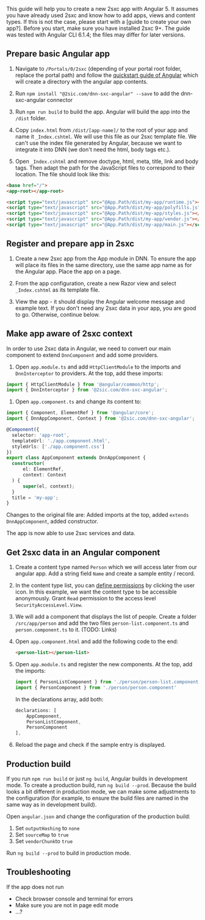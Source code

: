 This guide will help you to create a new 2sxc app with Angular 5. It assumes you have already used 2sxc and know how to add apps, views and content types. If this is not the case, please start with a [guide to create your own app?]. Before you start, make sure you have installed 2sxc 9+.
The guide was tested with Angular CLI 6.1.4; the files may differ for later versions.

## Prepare basic Angular app
1. Navigate to `/Portals/0/2sxc` (depending of your portal root folder, replace the portal path) and follow the [quickstart guide of Angular](https://angular.io/guide/quickstart) which will create a directory with the angular app contents.

1. Run `npm install "@2sic.com/dnn-sxc-angular" --save` to add the dnn-sxc-angular connector

1. Run `npm run build` to build the app. Angular will build the app into the `/dist` folder.

1. Copy `index.html` from `/dist/[app-name]/` to the root of your app and name it `_Index.cshtml`. We will use this file as our 2sxc template file. We can't use the index file generated by Angular, because we want to integrate it into DNN (we don't need the html, body tags etc.).

1. Open `_Index.cshtml` and remove doctype, html, meta, title, link and body tags. Then adapt the path for the JavaScript files to correspond to their location. The file should look like this:
```html
<base href="/">
<app-root></app-root>

<script type="text/javascript" src="@App.Path/dist/my-app/runtime.js"></script>
<script type="text/javascript" src="@App.Path/dist/my-app/polyfills.js"></script>
<script type="text/javascript" src="@App.Path/dist/my-app/styles.js"></script>
<script type="text/javascript" src="@App.Path/dist/my-app/vendor.js"></script>
<script type="text/javascript" src="@App.Path/dist/my-app/main.js"></script></body>
```

## Register and prepare app in 2sxc
1. Create a new 2sxc app from the App module in DNN. To ensure the app will place its files in the same directory, use the same app name as for the Angular app. Place the app on a page.

1. From the app configuration, create a new Razor view and select `_Index.cshtml` as its template file.

1. View the app - it should display the Angular welcome message and example text. If you don't need any 2sxc data in your app, you are good to go. Otherwise, continue below.

## Make app aware of 2sxc context
In order to use 2sxc data in Angular, we need to convert our main component to extend `DnnComponent` and add some providers.
1. Open `app.module.ts` and add `HttpClientModule` to the imports and `DnnInterceptor` to providers. At the top, add these imports:
```typescript
import { HttpClientModule } from '@angular/common/http';
import { DnnInterceptor } from '@2sic.com/dnn-sxc-angular';
```


1. Open `app.component.ts` and change its content to:
```typescript
import { Component, ElementRef } from '@angular/core';
import { DnnAppComponent, Context } from '@2sic.com/dnn-sxc-angular';

@Component({
  selector: 'app-root',
  templateUrl: './app.component.html',
  styleUrls: ['./app.component.css']
})
export class AppComponent extends DnnAppComponent {
  constructor(
      el: ElementRef,
      context: Context
  ) {
      super(el, context);
  }
  title = 'my-app';
}
```
Changes to the original file are: Added imports at the top, added `extends DnnAppComponent`, added constructor.

The app is now able to use 2sxc services and data.

## Get 2sxc data in an Angular component
1. Create a content type named `Person` which we will access later from our angular app. Add a string field `Name` and create a sample entity / record.

1. In the content type list, you can [define permissions](https://2sxc.org/en/Learn/Permissions) by clicking the user icon. In this example, we want the content type to be accessible anonymously. Grant `Read` permission to the access level `SecurityAccessLevel.View`.

1. We will add a component that displays the list of people. Create a folder `/src/app/person` and add the two files `person-list.component.ts` and `person.component.ts` to it. (TODO: Links)

1. Open `app.component.html` and add the following code to the end:
    ```html
    <person-list></person-list>
    ```

1. Open `app.module.ts` and register the new components. At the top, add the imports:
    ```typescript
    import { PersonListComponent } from './person/person-list.component'
    import { PersonComponent } from './person/person.component'
    ```

    In the declarations array, add both:
    ```typescript
    declarations: [
        AppComponent,
        PersonListComponent,
        PersonComponent
    ],
    ```

1. Reload the page and check if the sample entry is displayed.

## Production build
If you run `npm run build` or just `ng build`, Angular builds in development mode. To create a production build, run `ng build --prod`. Because the build looks a bit different in production mode, we can make some adjustments to the configuration (for example, to ensure the build files are named in the same way as in development build).

Open `angular.json` and change the configuration of the production build:
1. Set `outputHashing` to `none`
1. Set `sourceMap` to `true`
1. Set `vendorChunk`to `true`

Run `ng build --prod` to build in production mode.


## Troubleshooting
If the app does not run
* Check browser console and terminal for errors
* Make sure you are not in page edit mode
* ...?